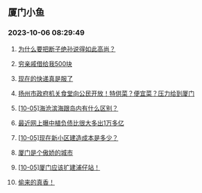 ## 厦门小鱼 
### 2023-10-06 08:29:49

1. [为什么要把断子绝孙说得如此高尚？](http://bbs.xmfish.com/read-htm-tid-18083286.html)

2. [穷亲戚借给我500块](http://bbs.xmfish.com/read-htm-tid-18083234.html)

3. [现在的快递真是服了](http://bbs.xmfish.com/read-htm-tid-18083300.html)

4. [扬州市政府机关食堂向公民开放！特供菜？便宜菜？压力给到厦门](http://bbs.xmfish.com/read-htm-tid-18083253.html)

5. [[10-05]海沧滨海跟岛内有什么区别？](http://bbs.xmfish.com/read-htm-tid-18083213.html)

6. [最近网上曝中植负债比很大多出1万多亿](http://bbs.xmfish.com/read-htm-tid-18083280.html)

7. [[10-05]现在新小区建造成本是多少？](http://bbs.xmfish.com/read-htm-tid-18083242.html)

8. [厦门是个傲娇的城市](http://bbs.xmfish.com/read-htm-tid-18083337.html)

9. [[10-05]厦门应该扩建浦仔站！](http://bbs.xmfish.com/read-htm-tid-18083195.html)

10. [偷来的真香！](http://bbs.xmfish.com/read-htm-tid-18083378.html)

